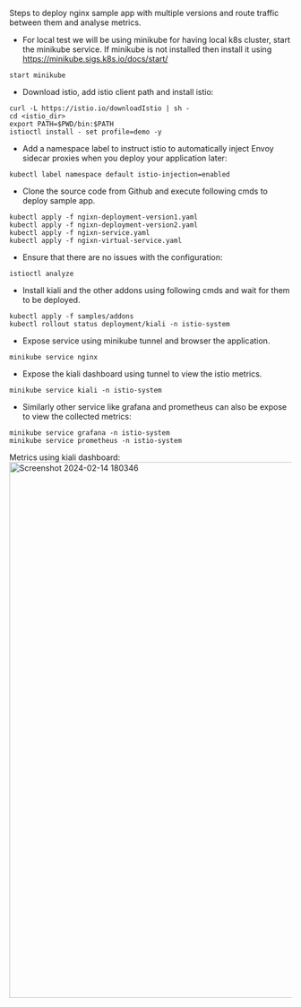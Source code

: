 Steps to deploy nginx sample app with multiple versions and route traffic between them and analyse metrics.
- For local test we will be using minikube for having local k8s cluster, start the minikube service. If minikube is not installed then install it using https://minikube.sigs.k8s.io/docs/start/

```start minikube```

- Download istio, add istio client path and install istio:
```
curl -L https://istio.io/downloadIstio | sh -
cd <istio_dir>
export PATH=$PWD/bin:$PATH
istioctl install - set profile=demo -y
```
- Add a namespace label to instruct istio to automatically inject Envoy sidecar proxies when you deploy your application later:
```
kubectl label namespace default istio-injection=enabled
```
- Clone the source code from Github and execute following cmds to deploy sample app.
```
kubectl apply -f ngixn-deployment-version1.yaml
kubectl apply -f ngixn-deployment-version2.yaml
kubectl apply -f ngixn-service.yaml
kubectl apply -f ngixn-virtual-service.yaml
```
- Ensure that there are no issues with the configuration:
```
istioctl analyze
```
- Install kiali and the other addons using following cmds and wait for them to be deployed.
```
kubectl apply -f samples/addons
kubectl rollout status deployment/kiali -n istio-system
```
- Expose service using minikube tunnel and browser the application.
```
minikube service nginx
```
- Expose the kiali dashboard using tunnel to view the istio metrics.
```
minikube service kiali -n istio-system
```
- Similarly other service like grafana and prometheus can also be expose to view the collected metrics:
```
minikube service grafana -n istio-system
minikube service prometheus -n istio-system
```
Metrics using kiali dashboard:
<img width="956" alt="Screenshot 2024-02-14 180346" src="https://github.com/RahulNik25/nginx-istio/assets/154538145/88da13cf-7a53-461d-a87c-740ea09d6a19">
